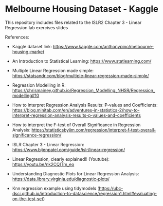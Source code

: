 # Melbourne Housing Dataset - Kaggle

This repository includes files related to the ISLR2 Chapter 3 - Linear Regression lab exercises slides

References:

- Kaggle dataset link: https://www.kaggle.com/anthonypino/melbourne-housing-market

- An Introduction to Statistical Learning: https://www.statlearning.com/

- Multiple Linear Regression made simple: https://statsandr.com/blog/multiple-linear-regression-made-simple/

- Regression Modelling in R: https://chrismainey.github.io/Regression_Modelling_NHSR/Regression_modelling#10

- How to interpret Regression Analysis Results: P-values and Coefficients: https://blog.minitab.com/en/adventures-in-statistics-2/how-to-interpret-regression-analysis-results-p-values-and-coefficients

- How to interpret the F-test of Overall Significance in Regression Analysis: https://statisticsbyjim.com/regression/interpret-f-test-overall-significance-regression/

- ISLR Chapter 3 - Linear Regression: https://www.bijenpatel.com/guide/islr/linear-regression/

- Linear Regression, clearly explained!! (Youtube): https://youtu.be/nk2CQITm_eo

- Understanding Diagnostic Plots for Linear Regression Analysis: https://data.library.virginia.edu/diagnostic-plots/

- Knn regression example using tidymodels (https://ubc-dsci.github.io/introduction-to-datascience/regression1.html#evaluating-on-the-test-set)
